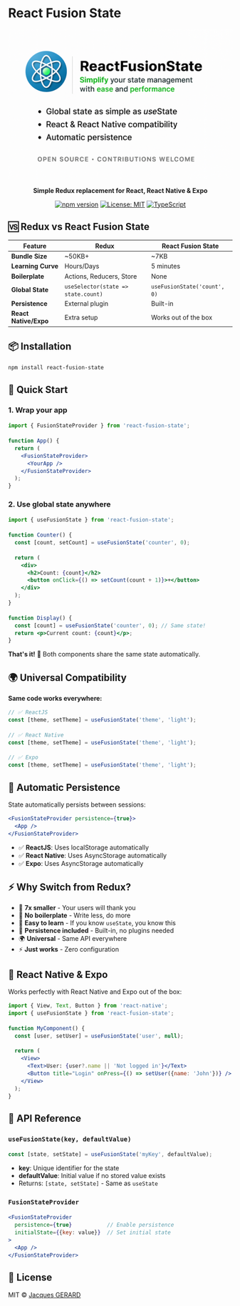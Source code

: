 # React Fusion State

<div align="center">

![React Fusion State](https://raw.githubusercontent.com/jgerard72/react-fusion-state/master/images/react-fusion-state.png)

**Simple Redux replacement for React, React Native & Expo**

[![npm version](https://img.shields.io/npm/v/react-fusion-state.svg?style=flat-square)](https://www.npmjs.com/package/react-fusion-state)
[![License: MIT](https://img.shields.io/badge/License-MIT-yellow.svg)](https://opensource.org/licenses/MIT)
[![TypeScript](https://img.shields.io/badge/TypeScript-Ready-blue.svg)](https://www.typescriptlang.org/)

</div>

## 🆚 Redux vs React Fusion State

| Feature | Redux | React Fusion State |
|---------|-------|-------------------|
| **Bundle Size** | ~50KB+ | ~7KB |
| **Learning Curve** | Hours/Days | 5 minutes |
| **Boilerplate** | Actions, Reducers, Store | None |
| **Global State** | `useSelector(state => state.count)` | `useFusionState('count', 0)` |
| **Persistence** | External plugin | Built-in |
| **React Native/Expo** | Extra setup | Works out of the box |

## 📦 Installation

```bash
npm install react-fusion-state
```

## 🚀 Quick Start

### 1. Wrap your app

```jsx
import { FusionStateProvider } from 'react-fusion-state';

function App() {
  return (
    <FusionStateProvider>
      <YourApp />
    </FusionStateProvider>
  );
}
```

### 2. Use global state anywhere

```jsx
import { useFusionState } from 'react-fusion-state';

function Counter() {
  const [count, setCount] = useFusionState('counter', 0);

  return (
    <div>
      <h2>Count: {count}</h2>
      <button onClick={() => setCount(count + 1)}>+</button>
    </div>
  );
}

function Display() {
  const [count] = useFusionState('counter', 0); // Same state!
  return <p>Current count: {count}</p>;
}
```

**That's it!** 🎉 Both components share the same state automatically.

## 🌍 Universal Compatibility

**Same code works everywhere:**

```jsx
// ✅ ReactJS
const [theme, setTheme] = useFusionState('theme', 'light');

// ✅ React Native
const [theme, setTheme] = useFusionState('theme', 'light');

// ✅ Expo
const [theme, setTheme] = useFusionState('theme', 'light');
```

## 💾 Automatic Persistence

State automatically persists between sessions:

```jsx
<FusionStateProvider persistence={true}>
  <App />
</FusionStateProvider>
```

- ✅ **ReactJS**: Uses localStorage automatically
- ✅ **React Native**: Uses AsyncStorage automatically  
- ✅ **Expo**: Uses AsyncStorage automatically

## ⚡ Why Switch from Redux?

- 🚀 **7x smaller** - Your users will thank you
- 🔄 **No boilerplate** - Write less, do more
- 🧠 **Easy to learn** - If you know `useState`, you know this
- 💾 **Persistence included** - Built-in, no plugins needed
- 🌍 **Universal** - Same API everywhere
- ⚡ **Just works** - Zero configuration

## 📱 React Native & Expo

Works perfectly with React Native and Expo out of the box:

```jsx
import { View, Text, Button } from 'react-native';
import { useFusionState } from 'react-fusion-state';

function MyComponent() {
  const [user, setUser] = useFusionState('user', null);
  
  return (
    <View>
      <Text>User: {user?.name || 'Not logged in'}</Text>
      <Button title="Login" onPress={() => setUser({name: 'John'})} />
    </View>
  );
}
```

## 🔧 API Reference

### `useFusionState(key, defaultValue)`

```jsx
const [state, setState] = useFusionState('myKey', defaultValue);
```

- **key**: Unique identifier for the state
- **defaultValue**: Initial value if no stored value exists
- Returns: `[state, setState]` - Same as `useState`

### `FusionStateProvider`

```jsx
<FusionStateProvider 
  persistence={true}           // Enable persistence
  initialState={{key: value}}  // Set initial state
>
  <App />
</FusionStateProvider>
```

## 📄 License

MIT © [Jacques GERARD](https://github.com/jgerard72)
